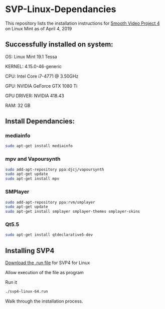 # SVP-Linux-Dependancies

This repository lists the installation instructions for [Smooth Video Project 4](https://www.svp-team.com/wiki/Download) on Linux Mint as of April 4, 2019

## Successfully installed on system:

OS: Linux Mint 19.1 Tessa

KERNEL: 4.15.0-46-generic

CPU: Intel Core i7-4771 @ 3.50GHz

GPU: NVIDIA GeForce GTX 1080 Ti

GPU DRIVER: NVIDIA 418.43

RAM: 32 GB

## Install Dependancies:

### mediainfo
```Bash
sudo apt-get install mediainfo
```

### mpv and Vapoursynth
```Bash
sudo add-apt-repository ppa:djcj/vapoursynth 
sudo apt-get update 
sudo apt-get install mpv
```

### SMPlayer
```Bash
sudo add-apt-repository ppa:rvm/smplayer 
sudo apt-get update 
sudo apt-get install smplayer smplayer-themes smplayer-skins
```

### Qt5.5
```Bash
sudo apt-get install qtdeclarative5-dev
```

## Installing SVP4

[Download the .run file](https://www.svp-team.com/wiki/Download) for SVP4 for Linux

Allow execution of the file as program

Run it
```Bash
./svp4-linux-64.run
```

Walk through the installation process.
